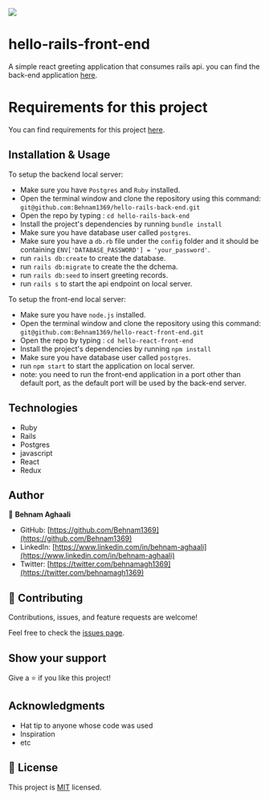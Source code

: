![](https://img.shields.io/badge/Microverse-blueviolet)


# hello-rails-front-end
A simple react greeting application that consumes rails api. you can find the back-end application [here](https://github.com/Behnam1369/hello-rails-back-end). 


# Requirements for this project
You can find requirements for this project [here](https://github.com/microverseinc/curriculum-rails/blob/main/connect-frontend-frameworks/hello_world_two_apps.md).

## Installation & Usage

To setup the backend local server: 
- Make sure you have `Postgres` and `Ruby` installed. 
- Open the terminal window and clone the repository using this command: `git@github.com:Behnam1369/hello-rails-back-end.git` 
- Open the repo by typing : `cd hello-rails-back-end`
- Install the project's dependencies by running `bundle install` 
- Make sure you have database user called `postgres`.
- Make sure you have a `db.rb` file under the `config` folder and it should be containing `ENV['DATABASE_PASSWORD'] = 'your_password'`.
- run `rails db:create` to create the database.
- run `rails db:migrate` to create the the dchema. 
- run `rails db:seed` to insert greeting records. 
- run `rails s` to start the api endpoint on local server. 


To setup the front-end local server: 
- Make sure you have `node.js` installed. 
- Open the terminal window and clone the repository using this command: `git@github.com:Behnam1369/hello-react-front-end.git` 
- Open the repo by typing : `cd hello-react-front-end`
- Install the project's dependencies by running `npm install` 
- Make sure you have database user called `postgres`.
- run `npm start` to start the application on local server. 
- note: you need to run the front-end application in a port other than default port, as the default port will be used by the back-end server.

## Technologies

- Ruby
- Rails 
- Postgres 
- javascript
- React 
- Redux


## Author


👤 **Behnam Aghaali**

- GitHub: [https://github.com/Behnam1369](https://github.com/Behnam1369)
- LinkedIn: [https://www.linkedin.com/in/behnam-aghaali](https://www.linkedin.com/in/behnam-aghaali)
- Twitter: [https://twitter.com/behnamagh1369](https://twitter.com/behnamagh1369)


## 🤝 Contributing

Contributions, issues, and feature requests are welcome!

Feel free to check the [issues page](https://github.com/Behnam1369/Catalog_of_my_things/issues).

## Show your support

Give a ⭐️ if you like this project!

## Acknowledgments

- Hat tip to anyone whose code was used
- Inspiration
- etc

## 📝 License

This project is [MIT](./LICENSE) licensed.